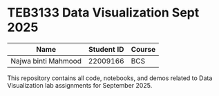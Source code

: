 # TEB3133 Data Visualization Sept 2025

| Name                               | Student ID      | Course |
| -----------------------------------| --------------- |--------
| Najwa binti Mahmood                | 22009166        |  BCS   |

This repository contains all code, notebooks, and demos related to Data Visualization lab assignments for September 2025.
